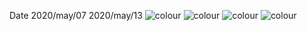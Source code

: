  Date 2020/may/07 2020/may/13
 ![colour](/s1.png)
 ![colour](/s2.png)
 ![colour](/s3.png)
 ![colour](/s4.png)